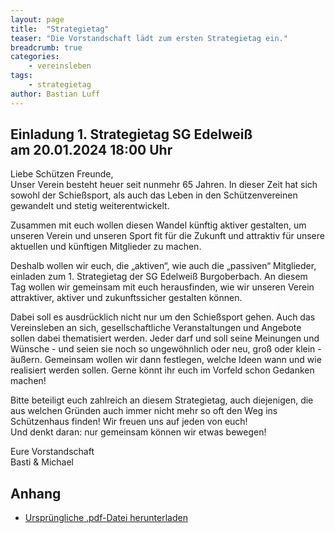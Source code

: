 ```yaml
---
layout: page
title:  "Strategietag"
teaser: "Die Vorstandschaft lädt zum ersten Strategietag ein."
breadcrumb: true
categories:
    - vereinsleben
tags:
    - strategietag
author: Bastian Luff
---
```

## Einladung 1. Strategietag SG Edelweiß<br>am 20.01.2024 18:00 Uhr
Liebe Schützen Freunde,  
Unser Verein besteht heuer seit nunmehr 65 Jahren. In dieser Zeit hat sich sowohl der
Schießsport, als auch das Leben in den Schützenvereinen gewandelt und stetig weiterentwickelt.

Zusammen mit euch wollen diesen Wandel künftig aktiver gestalten, um unseren Verein und
unseren Sport fit für die Zukunft und attraktiv für unsere aktuellen und künftigen Mitglieder zu machen.

Deshalb wollen wir euch, die „aktiven“, wie auch die „passiven“ Mitglieder, einladen
zum 1. Strategietag der SG Edelweiß Burgoberbach. An diesem Tag wollen wir
gemeinsam mit euch herausfinden, wie wir unseren Verein attraktiver, aktiver und zukunftssicher gestalten können.

Dabei soll es ausdrücklich nicht nur um den Schießsport gehen. Auch das Vereinsleben
an sich, gesellschaftliche Veranstaltungen und Angebote sollen dabei thematisiert
werden. Jeder darf und soll seine Meinungen und Wünsche - und seien sie noch so ungewöhnlich
oder neu, groß oder klein - äußern. Gemeinsam wollen wir dann festlegen,
welche Ideen wann und wie realisiert werden sollen. Gerne könnt ihr euch im Vorfeld
schon Gedanken machen!

Bitte beteiligt euch zahlreich an diesem Strategietag, auch diejenigen, die aus welchen
Gründen auch immer nicht mehr so oft den Weg ins Schützenhaus finden! Wir freuen
uns auf jeden von euch!  
Und denkt daran: nur gemeinsam können wir etwas bewegen!

Eure Vorstandschaft  
Basti & Michael

## Anhang
- <a href="{{ site.url }}{{ site.baseurl }}/assets/files/einladung_strategietag_2024.pdf" download>Ursprüngliche .pdf-Datei herunterladen</a>